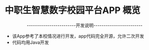 # **中职生智慧数字校园平台APP 概览**

<p align="center">
  ------------------------开发说明------------------------
</p>

  * 该App参考了本校情况进行开发，app代码完全开源，允许二次开发
  * 代码均用Java开发
